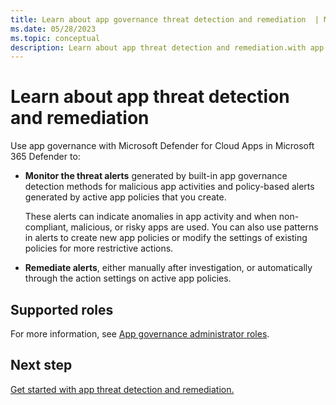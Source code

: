 ```yaml
---
title: Learn about app governance threat detection and remediation  | Microsoft Defender for Cloud Apps
ms.date: 05/28/2023
ms.topic: conceptual
description: Learn about app threat detection and remediation.with app governance in Microsoft 365 Defender with Microsoft Defender for Cloud Apps.
---
```


# Learn about app threat detection and remediation

Use app governance with Microsoft Defender for Cloud Apps in Microsoft 365 Defender to:

- **Monitor the threat alerts** generated by built-in app governance detection methods for malicious app activities and policy-based alerts generated by active app policies that you create.

    These alerts can indicate anomalies in app activity and when non-compliant, malicious, or risky apps are used.  You can also use patterns in alerts to create new app policies or modify the settings of existing policies for more restrictive actions.

- **Remediate alerts**, either manually after investigation, or automatically through the action settings on active app policies.

## Supported roles

For more information, see [App governance administrator roles](app-governance-get-started.md#roles).


## Next step

[Get started with app threat detection and remediation.](app-governance-detect-remediate-get-started.md)
